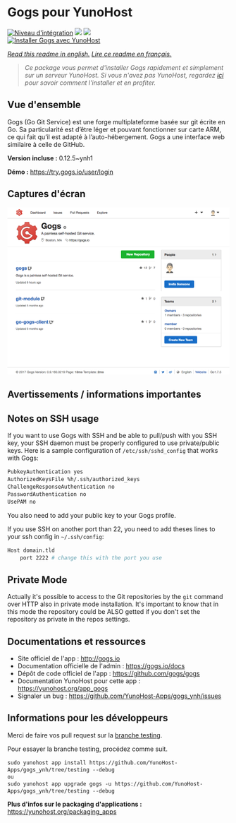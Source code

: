 # Gogs pour YunoHost

[![Niveau d'intégration](https://dash.yunohost.org/integration/gogs.svg)](https://dash.yunohost.org/appci/app/gogs) ![](https://ci-apps.yunohost.org/ci/badges/gogs.status.svg) ![](https://ci-apps.yunohost.org/ci/badges/gogs.maintain.svg)  
[![Installer Gogs avec YunoHost](https://install-app.yunohost.org/install-with-yunohost.svg)](https://install-app.yunohost.org/?app=gogs)

*[Read this readme in english.](./README.md)*
*[Lire ce readme en français.](./README_fr.md)*

> *Ce package vous permet d'installer Gogs rapidement et simplement sur un serveur YunoHost.
Si vous n'avez pas YunoHost, regardez [ici](https://yunohost.org/#/install) pour savoir comment l'installer et en profiter.*

## Vue d'ensemble

Gogs (Go Git Service) est une forge multiplateforme basée sur git écrite en Go. Sa particularité est d’être léger et pouvant fonctionner sur carte ARM, ce qui fait qu’il est adapté à l’auto-hébergement. Gogs a une interface web similaire à celle de GitHub. 


**Version incluse :** 0.12.5~ynh1

**Démo :** https://try.gogs.io/user/login

## Captures d'écran

![](./doc/screenshots/screenshot.png)

## Avertissements / informations importantes

## Notes on SSH usage

If you want to use Gogs with SSH and be able to pull/push with you SSH key, your SSH daemon must be properly configured to use private/public keys. Here is a sample configuration of `/etc/ssh/sshd_config` that works with Gogs:

```bash
PubkeyAuthentication yes
AuthorizedKeysFile %h/.ssh/authorized_keys
ChallengeResponseAuthentication no
PasswordAuthentication no
UsePAM no
```

You also need to add your public key to your Gogs profile.

If you use SSH on another port than 22, you need to add theses lines to your ssh config in `~/.ssh/config`:

```bash
Host domain.tld
    port 2222 # change this with the port you use
```

## Private Mode

Actually it's possible to access to the Git repositories by the `git` command over HTTP also in private mode installation. It's important to know that in this mode the repository could be ALSO getted if you don't set the repository as private in the repos settings.

## Documentations et ressources

* Site officiel de l'app : http://gogs.io
* Documentation officielle de l'admin : https://gogs.io/docs
* Dépôt de code officiel de l'app : https://github.com/gogs/gogs
* Documentation YunoHost pour cette app : https://yunohost.org/app_gogs
* Signaler un bug : https://github.com/YunoHost-Apps/gogs_ynh/issues

## Informations pour les développeurs

Merci de faire vos pull request sur la [branche testing](https://github.com/YunoHost-Apps/gogs_ynh/tree/testing).

Pour essayer la branche testing, procédez comme suit.
```
sudo yunohost app install https://github.com/YunoHost-Apps/gogs_ynh/tree/testing --debug
ou
sudo yunohost app upgrade gogs -u https://github.com/YunoHost-Apps/gogs_ynh/tree/testing --debug
```

**Plus d'infos sur le packaging d'applications :** https://yunohost.org/packaging_apps